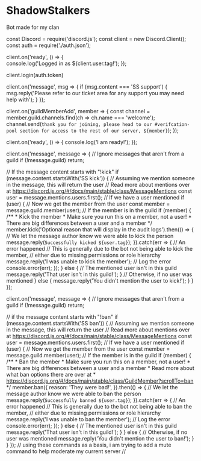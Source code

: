 # ShadowStalkers
Bot made for my clan

const Discord = require('discord.js');
const client = new Discord.Client();
const auth = require('./auth.json');

client.on('ready', () => {   
     console.log('Logged in as ${client.user.tag!');
 });
 
 client.login(auth.token)
 
client.on('message', msg => {
  if (msg.content === 'SS support') {
    msg.reply('Please refer to our ticket area for any support you may need help with');
  }
});

client.on('guildMemberAdd', member => {
    const channel = member.guild.channels.find(ch => ch.name === 'welcome');
    channel.send(`thank you for joining, please head to our #verifcation-pool section for access to the rest of our server, ${member}`);
});

client.on('ready', () => {
  console.log('I am ready!');
});

client.on('message', message => {
  // Ignore messages that aren't from a guild
  if (!message.guild) return;

  // If the message content starts with "!kick"
  if (message.content.startsWith('SS kick')) {
    // Assuming we mention someone in the message, this will return the user
    // Read more about mentions over at https://discord.js.org/#/docs/main/stable/class/MessageMentions
    const user = message.mentions.users.first();
    // If we have a user mentioned
    if (user) {
      // Now we get the member from the user
      const member = message.guild.member(user);
      // If the member is in the guild
      if (member) {
        /**
         * Kick the member
         * Make sure you run this on a member, not a user!
         * There are big differences between a user and a member
         */
        member.kick('Optional reason that will display in the audit logs').then(() => {
          // We let the message author know we were able to kick the person
          message.reply(`Successfully kicked ${user.tag}`);
        }).catch(err => {
          // An error happened
          // This is generally due to the bot not being able to kick the member,
          // either due to missing permissions or role hierarchy
          message.reply('I was unable to kick the member');
          // Log the error
          console.error(err);
        });
      } else {
        // The mentioned user isn't in this guild
        message.reply('That user isn\'t in this guild!');
      }
    // Otherwise, if no user was mentioned
    } else {
      message.reply('You didn\'t mention the user to kick!');
    }
  }
});

client.on('message', message => {
  // Ignore messages that aren't from a guild
  if (!message.guild) return;

  // if the message content starts with "!ban"
  if (message.content.startsWith('SS ban')) {
    // Assuming we mention someone in the message, this will return the user
    // Read more about mentions over at https://discord.js.org/#/docs/main/stable/class/MessageMentions
    const user = message.mentions.users.first();
    // If we have a user mentioned
    if (user) {
      // Now we get the member from the user
      const member = message.guild.member(user);
      // If the member is in the guild
      if (member) {
        /**
         * Ban the member
         * Make sure you run this on a member, not a user!
         * There are big differences between a user and a member
         * Read more about what ban options there are over at
         * https://discord.js.org/#/docs/main/stable/class/GuildMember?scrollTo=ban
         */
        member.ban({
          reason: 'They were bad!',
        }).then(() => {
          // We let the message author know we were able to ban the person
          message.reply(`Successfully banned ${user.tag}`);
        }).catch(err => {
          // An error happened
          // This is generally due to the bot not being able to ban the member,
          // either due to missing permissions or role hierarchy
          message.reply('I was unable to ban the member');
          // Log the error
          console.error(err);
        });
      } else {
        // The mentioned user isn't in this guild
        message.reply('That user isn\'t in this guild!');
      }
    } else {
    // Otherwise, if no user was mentioned
      message.reply('You didn\'t mention the user to ban!');
    }
  }
});
// using these commands as a basis, i am trying to add a mute command to help moderate my current server //
